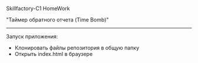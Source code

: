 Skillfactory-C1 HomeWork

"Таймер обратного отчета (Time Bomb)"
***
Запуск приложения:
- Клонировать файлы репозитория в общую папку
- Открыть index.html  в браузере
